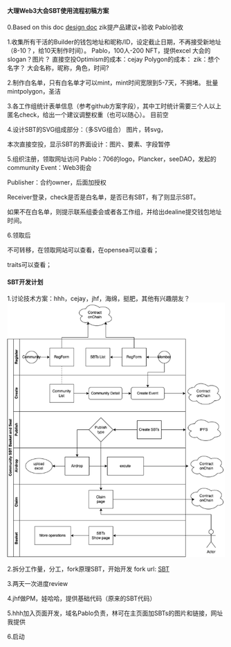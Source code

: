#### 大理Web3大会SBT使用流程初稿方案
0.Based on this doc [design doc](design.md)
zik提产品建议+验收
Pablo验收

1.收集所有干活的Builder的钱包地址和昵称/ID，设定截止日期，不再接受新地址（8-10？，给10天制作时间）。
Pablo，100人-200 NFT，提供excel
大会的slogan？图片？
直接空投Optimism的成本：cejay
Polygon的成本：
zik：想个名字？
大会名称，昵称，角色，时间?

2.制作白名单，只有白名单才可以mint，mint时间宽限到5-7天，不拥堵。
批量mintpolygon，圣洁

3.各工作组统计表单信息（参考github方案字段），其中工时统计需要三个人以上匿名check，给出一个建议调整权重（也可以随心）。
目前空

4.设计SBT的SVG组成部分：（多SVG组合）
图片，转svg，

本次直接空投，显示SBT的界面设计：图片、要素、字段暂停

5.组织注册，领取网址访问
Pablo：706的logo，Plancker，seeDAO，发起的community
Event：Web3街会

Publisher：合约owner，后面加授权

Receiver登录，check是否是白名单，是否已有SBT，有了则显示SBT。

如果不在白名单，则提示联系组委会或者各工作组，并给出dealine提交钱包地址时间。


6.领取后

不可转移，在领取网站可以查看，在opensea可以查看；

traits可以查看；

#### SBT开发计划

1.讨论技术方案：hhh，cejay，jhf，海绵，挺肥，其他有兴趣朋友？
![flow](CSBS-basic.drawio.png)

2.拆分工作量，分工，fork原理SBT，开始开发
fork url: [SBT](https://github.com/PlanckerLabs/Dalifunia-SBT)


3.两天一次进度review

4.jhf做PM，娃哈哈，提供基础代码（原来的SBT代码）

5.hhh加入页面开发，域名Pablo负责，林可在主页面加SBTs的图片和链接，网址我提供

6.启动







